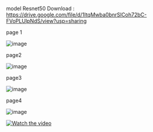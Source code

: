 model Resnet50 Download : https://drive.google.com/file/d/1ItqMwba0bnrSlCoh72bC-FVoPLUlpNdS/view?usp=sharing

page 1

![image](https://github.com/Praew17/motor_detect_web_app/assets/93908834/861b00ad-c14c-43e1-8b7d-9d9e06ac94ff)

page2

![image](https://github.com/Praew17/motor_detect_web_app/assets/93908834/28b2e021-6722-41cb-9381-d448d93a15a9)

page3

![image](https://github.com/Praew17/motor_detect_web_app/assets/93908834/d3d1617e-75e4-40c9-a562-ea5c27c580db)

page4

![image](https://github.com/Praew17/motor_detect_web_app/assets/93908834/86956cda-663b-4a54-8735-293e761cccf9)





[![Watch the video](https://img.youtube.com/vi/T-D1KVIuvjA/maxresdefault.jpg)](https://youtu.be/T-D1KVIuvjA)


